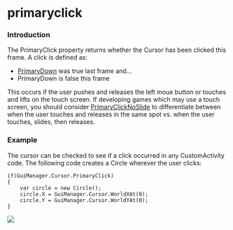 # primaryclick

### Introduction

The PrimaryClick property returns whether the Cursor has been clicked this frame. A click is defined as:

* [PrimaryDown](../../../../../frb/docs/index.php) was true last frame and...
* PrimaryDown is false this frame

This occurs if the user pushes and releases the left moue button or touches and lifts on the touch screen. If developing games which may use a touch screen, you should consider [PrimaryClickNoSlide](../../../../../frb/docs/index.php) to differentiate between when the user touches and releases in the same spot vs. when the user touches, slides, then releases.

### Example

The cursor can be checked to see if a click occurred in any CustomActivity code. The following code creates a Circle wherever the user clicks:

```lang:c#
if(GuiManager.Cursor.PrimaryClick)
{
    var circle = new Circle();
    circle.X = GuiManager.Cursor.WorldXAt(0);
    circle.Y = GuiManager.Cursor.WorldYAt(0);
}
```

[![](../../../../../media/2016-01-2017-12-14\_08-49-02-1.gif)](../../../../../media/2016-01-2017-12-14\_08-49-02-1.gif)
